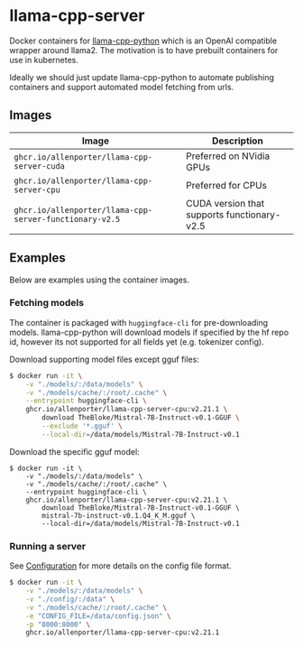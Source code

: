# llama-cpp-server

Docker containers for [llama-cpp-python](https://github.com/abetlen/llama-cpp-python)
which is an OpenAI compatible wrapper around llama2. The motivation is to have
prebuilt containers for use in kubernetes.

Ideally we should just update llama-cpp-python to automate publishing containers
and support automated model fetching from urls.

## Images

| Image | Description |
| ----- | ----------- |
| `ghcr.io/allenporter/llama-cpp-server-cuda` | Preferred on NVidia GPUs |
| `ghcr.io/allenporter/llama-cpp-server-cpu` | Preferred for CPUs |
| `ghcr.io/allenporter/llama-cpp-server-functionary-v2.5` | CUDA version that supports functionary-v2.5 |


## Examples

Below are examples using the container images.

### Fetching models

The container is packaged with `huggingface-cli` for pre-downloading models. llama-cpp-python
will download models if specified by the hf repo id, however its not supported for all fields
yet (e.g. tokenizer config).

Download supporting model files except gguf files:

```bash
$ docker run -it \
    -v "./models/:/data/models" \
    -v "./models/cache/:/root/.cache" \
    --entrypoint huggingface-cli \
    ghcr.io/allenporter/llama-cpp-server-cpu:v2.21.1 \
        download TheBloke/Mistral-7B-Instruct-v0.1-GGUF \
        --exclude '*.gguf' \
        --local-dir=/data/models/Mistral-7B-Instruct-v0.1 
```
 
Download the specific gguf model:

```
$ docker run -it \
    -v "./models/:/data/models" \
    -v "./models/cache/:/root/.cache" \
    --entrypoint huggingface-cli \
    ghcr.io/allenporter/llama-cpp-server-cpu:v2.21.1 \
        download TheBloke/Mistral-7B-Instruct-v0.1-GGUF \
        mistral-7b-instruct-v0.1.Q4_K_M.gguf \
        --local-dir=/data/models/Mistral-7B-Instruct-v0.1

```

### Running a server

See [Configuration](https://llama-cpp-python.readthedocs.io/en/latest/server/#configuration-and-multi-model-support) for
more details on the config file format.

```bash
$ docker run -it \
    -v "./models/:/data/models" \
    -v "./config/:/data" \
    -v "./models/cache/:/root/.cache" \
    -e "CONFIG_FILE=/data/config.json" \
    -p "8000:8000" \
    ghcr.io/allenporter/llama-cpp-server-cpu:v2.21.1
```
